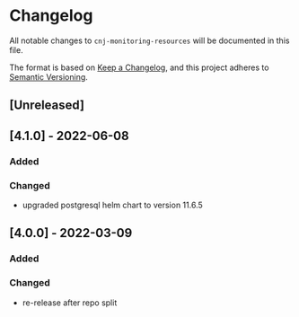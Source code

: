 # Changelog

All notable changes to `cnj-monitoring-resources` will be documented in this file.

The format is based on [Keep a Changelog](https://keepachangelog.com/en/1.0.0/),
and this project adheres to [Semantic Versioning](https://semver.org/spec/v2.0.0.html).

## [Unreleased]

## [4.1.0] - 2022-06-08
### Added
### Changed
- upgraded postgresql helm chart to version 11.6.5

## [4.0.0] - 2022-03-09
### Added
### Changed
- re-release after repo split
